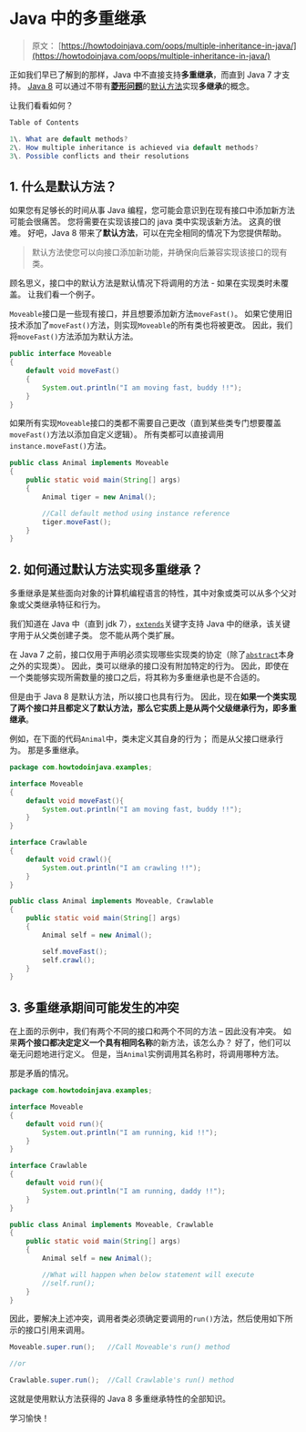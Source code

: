 # Java 中的多重继承

> 原文： [https://howtodoinjava.com/oops/multiple-inheritance-in-java/](https://howtodoinjava.com/oops/multiple-inheritance-in-java/)

正如我们早已了解到的那样，Java 中不直接支持**多重继承**，而直到 Java 7 才支持。 [Java 8](https://howtodoinjava.com/java-8-tutorial/) 可以通过不带有[**菱形问题**](https://howtodoinjava.com/oops/java-inheritance/)的[默认方法](https://howtodoinjava.com/java8/default-methods-in-java-8/)实现**多继承**的概念。

让我们看看如何？

```java
Table of Contents

1\. What are default methods?
2\. How multiple inheritance is achieved via default methods?
3\. Possible conflicts and their resolutions
```

## 1\. 什么是默认方法？

如果您有足够长的时间从事 Java 编程，您可能会意识到在现有接口中添加新方法可能会很痛苦。 您将需要在实现该接口的 java 类中实现该新方法。 这真的很难。 好吧，Java 8 带来了**默认方法**，可以在完全相同的情况下为您提供帮助。

> 默认方法使您可以向接口添加新功能，并确保向后兼容实现该接口的现有类。

顾名思义，接口中的默认方法是默认情况下将调用的方法 - 如果在实现类时未覆盖。 让我们看一个例子。

`Moveable`接口是一些现有接口，并且想要添加新方法`moveFast()`。 如果它使用旧技术添加了`moveFast()`方法，则实现`Moveable`的所有类也将被更改。 因此，我们将`moveFast()`方法添加为默认方法。

```java
public interface Moveable 
{
    default void moveFast()
    {
        System.out.println("I am moving fast, buddy !!");
    }
}

```

如果所有实现`Moveable`接口的类都不需要自己更改（直到某些类专门想要覆盖`moveFast()`方法以添加自定义逻辑）。 所有类都可以直接调用`instance.moveFast()`方法。

```java
public class Animal implements Moveable
{
    public static void main(String[] args)
    {
        Animal tiger = new Animal();

        //Call default method using instance reference
        tiger.moveFast();
    }
}

```

## 2\. 如何通过默认方法实现多重继承？

多重继承是某些面向对象的计算机编程语言的特性，其中对象或类可以从多个父对象或父类继承特征和行为。

我们知道在 Java 中（直到 jdk 7），[`extends`](https://howtodoinjava.com/oops/extends-vs-implements/)关键字支持 Java 中的继承，该关键字用于从父类创建子类。 您不能从两个类扩展。

在 Java 7 之前，接口仅用于声明必须实现哪些实现类的协定（除了[`abstract`](https://howtodoinjava.com/java/basics/abstract-keyword/)本身之外的实现类）。 因此，类可以继承的接口没有附加特定的行为。 因此，即使在一个类能够实现所需数量的接口之后，将其称为多重继承也是不合适的。

但是由于 Java 8 是默认方法，所以接口也具有行为。 因此，现在**如果一个类实现了两个接口并且都定义了默认方法，那么它实质上是从两个父级继承行为，即多重继承**。

例如，在下面的代码`Animal`中，类未定义其自身的行为； 而是从父接口继承行为。 那是多重继承。

```java
package com.howtodoinjava.examples;

interface Moveable
{
    default void moveFast(){
        System.out.println("I am moving fast, buddy !!");
    }
}

interface Crawlable
{
    default void crawl(){
        System.out.println("I am crawling !!");
    }
}

public class Animal implements Moveable, Crawlable 
{
    public static void main(String[] args) 
    {
        Animal self = new Animal();

        self.moveFast();
        self.crawl();
    }
}

```

## 3\. 多重继承期间可能发生的冲突

在上面的示例中，我们有两个不同的接口和两个不同的方法 – 因此没有冲突。 如果**两个接口都决定定义一个具有相同名称**的新方法，该怎么办？ 好了，他们可以毫无问题地进行定义。 但是，当`Animal`实例调用其名称时，将调用哪种方法。

那是矛盾的情况。

```java
package com.howtodoinjava.examples;

interface Moveable
{
    default void run(){
        System.out.println("I am running, kid !!");
    }
}

interface Crawlable
{
    default void run(){
        System.out.println("I am running, daddy !!");
    }
}

public class Animal implements Moveable, Crawlable 
{
    public static void main(String[] args) 
    {
        Animal self = new Animal();

        //What will happen when below statement will execute
        //self.run();
    }
}

```

因此，要解决上述冲突，调用者类必须确定要调用的`run()`方法，然后使用如下所示的接口引用来调用。

```java
Moveable.super.run();   //Call Moveable's run() method

//or 

Crawlable.super.run();  //Call Crawlable's run() method

```

这就是使用默认方法获得的 Java 8 多重继承特性的全部知识。

学习愉快！